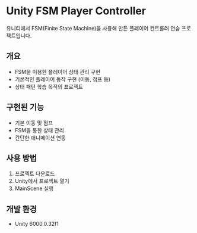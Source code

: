 # Unity FSM Player Controller

유니티에서 FSM(Finite State Machine)을 사용해 만든 플레이어 컨트롤러 연습 프로젝트입니다.

## 개요
- FSM을 이용한 플레이어 상태 관리 구현
- 기본적인 플레이어 동작 구현 (이동, 점프 등)
- 상태 패턴 학습 목적의 프로젝트

## 구현된 기능
- 기본 이동 및 점프
- FSM을 통한 상태 관리
- 간단한 애니메이션 연동

## 사용 방법
1. 프로젝트 다운로드
2. Unity에서 프로젝트 열기
3. MainScene 실행

## 개발 환경
- Unity 6000.0.32f1
